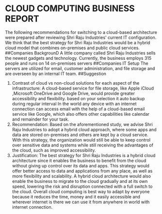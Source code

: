 # CLOUD COMPUTING BUSINESS REPORT
The following recommendations for switching to a cloud-based architecture were prepared after reviewing Shri Raju Industries' current IT configuration. We think that the best strategy for Shri Raju Industries would be a hybrid cloud model that combines on-premises and public cloud services.
##Companies BackgrounD
A little company called Shri Raju Industries sells the newest gadgets and technology. Currently, the business employs 315 people and runs on 14 on-premises servers
##Companies IT Setup
The servers are utilized for email, customer administration, and file storage and are overseen by an internal IT team.
##Suggestion
1. Contrast of cloud vs non-cloud solutions for each aspect of the infrastructure:
A cloud-based service for file storage, like Apple iCloud ,Microsoft OneDrive and Google Drive, would provide greater accessibility and flexibility. based on your selection it auto backup during regular interval
In the world any device with an internet connection can access email with the help of a cloud-based email service like Google, which also offers other capabilities like calendar and remainder for your task.
2. Recommendation: Based on the aforementioned study, we advise Shri Raju Industries to adopt a hybrid cloud approach, where some apps and data are stored on-premises and others are kept by a cloud service. With this strategy, the organization would still be able to keep control over sensitive data and systems while still receiving the advantages of the cloud, such as improved accessibility.
3. Justification: The best strategy for Shri Raju Industries is a hybrid cloud architecture since it enables the business to benefit from the cloud without giving up control over its data and apps. This strategy would offer better access to data and applications from any place, as well as more flexibility and scalability. A hybrid cloud architecture would also enable the business to migrate to the cloud gradually and at its own speed, lowering the risk and disruption connected with a full switch to the cloud. Overall cloud computing is best way to adapt by everyone because it reduces the time, money and it easily accessible and wherever internet is there we can use it from anywhere in world with internet connection.
